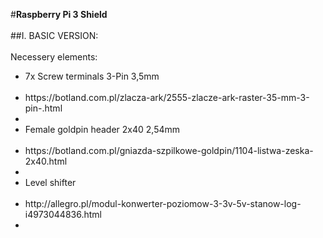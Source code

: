 #<b>Raspberry Pi 3 Shield</font></b><br />
<br />
##I. BASIC VERSION:
<br />
<br />
Necessery elements:
<br />
<ul>
<li>7x Screw terminals 3-Pin 3,5mm</li>
<br />
<li>https://botland.com.pl/zlacza-ark/2555-zlacze-ark-raster-35-mm-3-pin-.html<li>
<br />
<li>Female goldpin header 2x40 2,54mm</li>
<br />
<li>https://botland.com.pl/gniazda-szpilkowe-goldpin/1104-listwa-zeska-2x40.html<li>
<br />
<li>Level shifter</li>
<br />
<li>http://allegro.pl/modul-konwerter-poziomow-3-3v-5v-stanow-log-i4973044836.html<li>
<br />
</ul>

